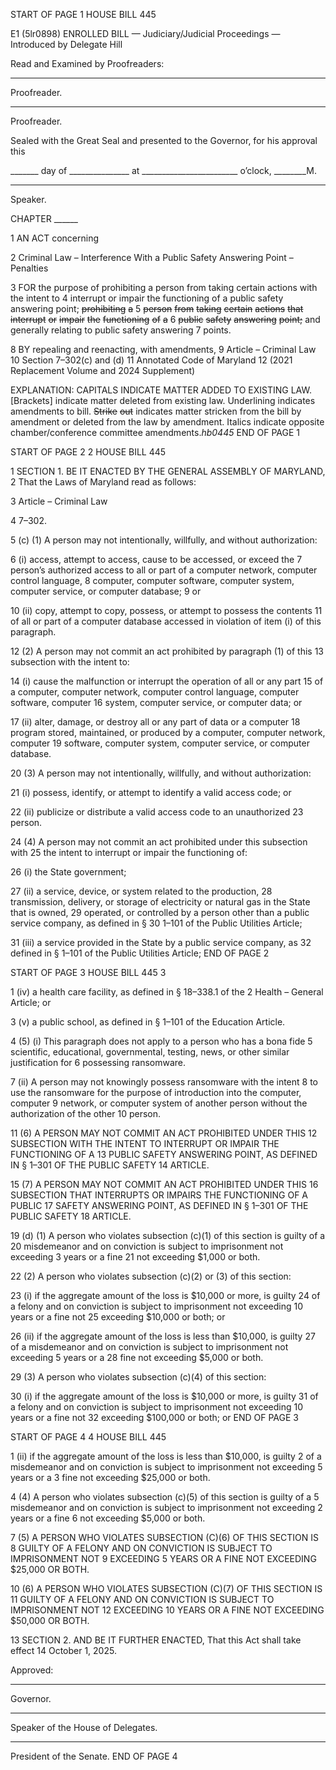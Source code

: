 START OF PAGE 1
HOUSE BILL 445

E1 (5lr0898)
ENROLLED BILL
— Judiciary/Judicial Proceedings —
Introduced by Delegate Hill

Read and Examined by Proofreaders:

_______________________________________________
Proofreader.
_______________________________________________
Proofreader.

Sealed with the Great Seal and presented to the Governor, for his approval this

_______ day of _______________ at ________________________ o’clock, ________M.

______________________________________________
Speaker.

CHAPTER ______

1 AN ACT concerning

2 Criminal Law – Interference With a Public Safety Answering Point – Penalties

3 FOR the purpose of prohibiting a person from taking certain actions with the intent to
4 interrupt or impair the functioning of a public safety answering point; ~~prohibiting~~ ~~a~~
5 ~~person~~ ~~from~~ ~~taking~~ ~~certain~~ ~~actions~~ ~~that~~ ~~interrupt~~ ~~or~~ ~~impair~~ ~~the~~ ~~functioning~~ ~~of~~ ~~a~~
6 ~~public~~ ~~safety~~ ~~answering~~ ~~point;~~ and generally relating to public safety answering
7 points.

8 BY repealing and reenacting, with amendments,
9 Article – Criminal Law
10 Section 7–302(c) and (d)
11 Annotated Code of Maryland
12 (2021 Replacement Volume and 2024 Supplement)

EXPLANATION: CAPITALS INDICATE MATTER ADDED TO EXISTING LAW.
[Brackets] indicate matter deleted from existing law.
Underlining indicates amendments to bill.
~~Strike~~ ~~out~~ indicates matter stricken from the bill by amendment or deleted from the law by
amendment.
Italics indicate opposite chamber/conference committee amendments.*hb0445*
END OF PAGE 1

START OF PAGE 2
2 HOUSE BILL 445

1 SECTION 1. BE IT ENACTED BY THE GENERAL ASSEMBLY OF MARYLAND,
2 That the Laws of Maryland read as follows:

3 Article – Criminal Law

4 7–302.

5 (c) (1) A person may not intentionally, willfully, and without authorization:

6 (i) access, attempt to access, cause to be accessed, or exceed the
7 person’s authorized access to all or part of a computer network, computer control language,
8 computer, computer software, computer system, computer service, or computer database;
9 or

10 (ii) copy, attempt to copy, possess, or attempt to possess the contents
11 of all or part of a computer database accessed in violation of item (i) of this paragraph.

12 (2) A person may not commit an act prohibited by paragraph (1) of this
13 subsection with the intent to:

14 (i) cause the malfunction or interrupt the operation of all or any part
15 of a computer, computer network, computer control language, computer software, computer
16 system, computer service, or computer data; or

17 (ii) alter, damage, or destroy all or any part of data or a computer
18 program stored, maintained, or produced by a computer, computer network, computer
19 software, computer system, computer service, or computer database.

20 (3) A person may not intentionally, willfully, and without authorization:

21 (i) possess, identify, or attempt to identify a valid access code; or

22 (ii) publicize or distribute a valid access code to an unauthorized
23 person.

24 (4) A person may not commit an act prohibited under this subsection with
25 the intent to interrupt or impair the functioning of:

26 (i) the State government;

27 (ii) a service, device, or system related to the production,
28 transmission, delivery, or storage of electricity or natural gas in the State that is owned,
29 operated, or controlled by a person other than a public service company, as defined in §
30 1–101 of the Public Utilities Article;

31 (iii) a service provided in the State by a public service company, as
32 defined in § 1–101 of the Public Utilities Article;
END OF PAGE 2

START OF PAGE 3
HOUSE BILL 445 3

1 (iv) a health care facility, as defined in § 18–338.1 of the
2 Health – General Article; or

3 (v) a public school, as defined in § 1–101 of the Education Article.

4 (5) (i) This paragraph does not apply to a person who has a bona fide
5 scientific, educational, governmental, testing, news, or other similar justification for
6 possessing ransomware.

7 (ii) A person may not knowingly possess ransomware with the intent
8 to use the ransomware for the purpose of introduction into the computer, computer
9 network, or computer system of another person without the authorization of the other
10 person.

11 (6) A PERSON MAY NOT COMMIT AN ACT PROHIBITED UNDER THIS
12 SUBSECTION WITH THE INTENT TO INTERRUPT OR IMPAIR THE FUNCTIONING OF A
13 PUBLIC SAFETY ANSWERING POINT, AS DEFINED IN § 1–301 OF THE PUBLIC SAFETY
14 ARTICLE.

15 (7) A PERSON MAY NOT COMMIT AN ACT PROHIBITED UNDER THIS
16 SUBSECTION THAT INTERRUPTS OR IMPAIRS THE FUNCTIONING OF A PUBLIC
17 SAFETY ANSWERING POINT, AS DEFINED IN § 1–301 OF THE PUBLIC SAFETY
18 ARTICLE.

19 (d) (1) A person who violates subsection (c)(1) of this section is guilty of a
20 misdemeanor and on conviction is subject to imprisonment not exceeding 3 years or a fine
21 not exceeding $1,000 or both.

22 (2) A person who violates subsection (c)(2) or (3) of this section:

23 (i) if the aggregate amount of the loss is $10,000 or more, is guilty
24 of a felony and on conviction is subject to imprisonment not exceeding 10 years or a fine not
25 exceeding $10,000 or both; or

26 (ii) if the aggregate amount of the loss is less than $10,000, is guilty
27 of a misdemeanor and on conviction is subject to imprisonment not exceeding 5 years or a
28 fine not exceeding $5,000 or both.

29 (3) A person who violates subsection (c)(4) of this section:

30 (i) if the aggregate amount of the loss is $10,000 or more, is guilty
31 of a felony and on conviction is subject to imprisonment not exceeding 10 years or a fine not
32 exceeding $100,000 or both; or
END OF PAGE 3

START OF PAGE 4
4 HOUSE BILL 445

1 (ii) if the aggregate amount of the loss is less than $10,000, is guilty
2 of a misdemeanor and on conviction is subject to imprisonment not exceeding 5 years or a
3 fine not exceeding $25,000 or both.

4 (4) A person who violates subsection (c)(5) of this section is guilty of a
5 misdemeanor and on conviction is subject to imprisonment not exceeding 2 years or a fine
6 not exceeding $5,000 or both.

7 (5) A PERSON WHO VIOLATES SUBSECTION (C)(6) OF THIS SECTION IS
8 GUILTY OF A FELONY AND ON CONVICTION IS SUBJECT TO IMPRISONMENT NOT
9 EXCEEDING 5 YEARS OR A FINE NOT EXCEEDING $25,000 OR BOTH.

10 (6) A PERSON WHO VIOLATES SUBSECTION (C)(7) OF THIS SECTION IS
11 GUILTY OF A FELONY AND ON CONVICTION IS SUBJECT TO IMPRISONMENT NOT
12 EXCEEDING 10 YEARS OR A FINE NOT EXCEEDING $50,000 OR BOTH.

13 SECTION 2. AND BE IT FURTHER ENACTED, That this Act shall take effect
14 October 1, 2025.

Approved:

________________________________________________________________________________
Governor.

________________________________________________________________________________
Speaker of the House of Delegates.

________________________________________________________________________________
President of the Senate.
END OF PAGE 4